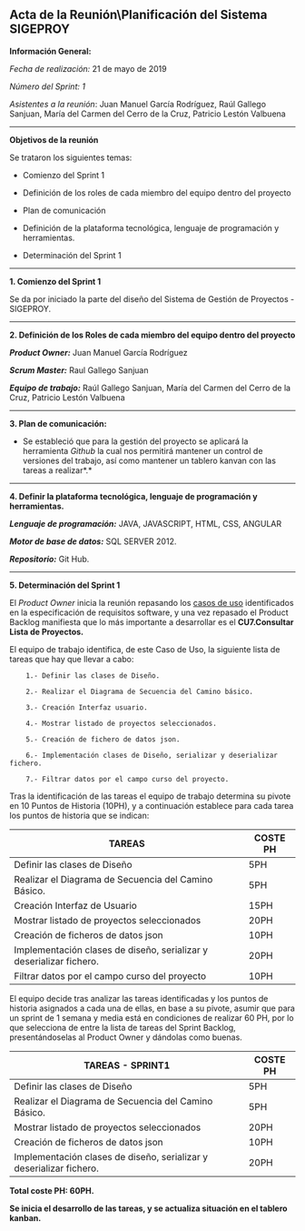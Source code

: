## Acta de la Reunión\Planificación del Sistema SIGEPROY

**Información General:**

*Fecha de realización:* 21 de mayo de 2019

*Número del Sprint:* *1*

*Asistentes a la reunión*: Juan Manuel García Rodríguez, Raúl Gallego Sanjuan,
María del Carmen del Cerro de la Cruz, Patricio Lestón Valbuena
***

**Objetivos de la reunión**

Se trataron los siguientes temas:

-   Comienzo del Sprint 1

-   Definición de los roles de cada miembro del equipo dentro del proyecto

-   Plan de comunicación

-   Definición de la plataforma tecnológica, lenguaje de programación y
    herramientas.

-   Determinación del Sprint 1

***
**1.  Comienzo del Sprint 1**

Se da por iniciado la parte del diseño del Sistema de Gestión de Proyectos - SIGEPROY.

***
**2. Definición de los Roles de cada miembro del equipo dentro del proyecto**

   ***Product Owner:*** Juan Manuel García Rodríguez

   ***Scrum Master:*** Raul Gallego Sanjuan

   ***Equipo de trabajo:*** Raúl Gallego Sanjuan, María del Carmen del Cerro de
   la Cruz, Patricio Lestón Valbuena

***
**3. Plan de comunicación:**

-   Se estableció que para la gestión del proyecto se aplicará la herramienta
    *Github* la cual nos permitirá mantener un control de versiones del trabajo,
    así como mantener un tablero kanvan con las tareas a realizar*.*
***
**4. Definir la plataforma tecnológica, lenguaje de programación y        herramientas.**

***Lenguaje de programación:*** JAVA, JAVASCRIPT, HTML, CSS, ANGULAR

***Motor de base de datos:*** SQL SERVER 2012.

***Repositorio:*** Git Hub.

***
**5. Determinación del Sprint 1**

El *Product Owner* inicia la reunión repasando los [casos de uso][casouso] identificados en
la especificación de requisitos software, y una vez repasado el Product Backlog
manifiesta que lo más importante a desarrollar es el **CU7.Consultar Lista de
Proyectos.**

El equipo de trabajo identifica, de este Caso de Uso, la siguiente lista de
tareas que hay que llevar a cabo:

        1.- Definir las clases de Diseño.

        2.- Realizar el Diagrama de Secuencia del Camino básico.

        3.- Creación Interfaz usuario.

        4.- Mostrar listado de proyectos seleccionados.

        5.- Creación de fichero de datos json.

        6.- Implementación clases de Diseño, serializar y deserializar fichero.

        7.- Filtrar datos por el campo curso del proyecto.

Tras la identificación de las tareas el equipo de trabajo determina su pivote en
10 Puntos de Historia (10PH), y a continuación establece para cada tarea los
puntos de historia que se indican:

| **TAREAS**                                                          | **COSTE PH** |
|---------------------------------------------------------------------|--------------|
| Definir las clases de Diseño                                        | 5PH          |
| Realizar el Diagrama de Secuencia del Camino Básico.                | 5PH          |
| Creación Interfaz de Usuario                                        | 15PH         |
| Mostrar listado de proyectos seleccionados                          | 20PH         |
| Creación de ficheros de datos json                                  | 10PH         |
| Implementación clases de diseño, serializar y deserializar fichero. | 20PH         |
| Filtrar datos por el campo curso del proyecto                       | 10PH         |

El equipo decide tras analizar las tareas identificadas y los puntos de historia
asignados a cada una de ellas, en base a su pivote, asumir que para un sprint de
1 semana y media está en condiciones de realizar 60 PH, por lo que selecciona de
entre la lista de tareas del Sprint Backlog, presentándoselas al Product Owner y
dándolas como buenas.

| **TAREAS - SPRINT1**                                                | **COSTE PH** |
|---------------------------------------------------------------------|--------------|
| Definir las clases de Diseño                                        | 5PH          |
| Realizar el Diagrama de Secuencia del Camino Básico.                | 5PH          |
| Mostrar listado de proyectos seleccionados                          | 20PH         |
| Creación de ficheros de datos json                                  | 10PH         |
| Implementación clases de diseño, serializar y deserializar fichero. | 20PH         |

**Total coste PH: 60PH.**

__Se inicia el desarrollo de las tareas, y se actualiza situación en el tablero
kanban.__


[casouso]: https://github.com/DptoSIC/proyectoEIE/blob/master/ERS-ASI/Casos%20De%20Uso/Diagrama_Casos_Uso%20v4.jpg